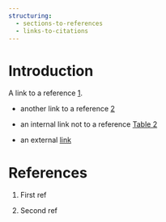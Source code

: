 ```yaml
---
structuring:
  - sections-to-references
  - links-to-citations
---
```


# Introduction

A link to a reference [1](#ref-1).

- another link to a reference [2](#ref-2)

- an internal link not to a reference [Table 2](#tab-2)

- an external [link](https://example.org)

# References

1. First ref

2. Second ref

